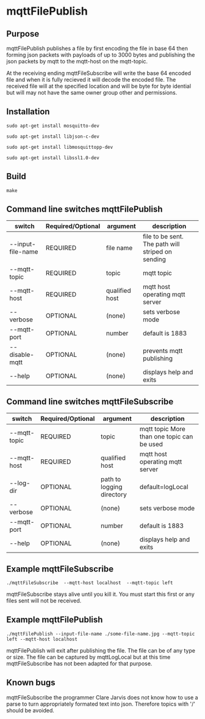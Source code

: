 # mqttFilePublish

## Purpose

mqttFilePublish publishes a file by first encoding the file in base 64 then forming json packets
with payloads of up to 3000 bytes and publishing the json packets by mqtt to the mqtt-host 
on the mqtt-topic.

At the receiving ending mqttFileSubscribe will write the base 64 encoded file and when it is fully
recieved it will decode the encoded file.   The received file will at the specified location and will be byte for byte idential
but will may not have the same owner group other and permissions.


## Installation


`sudo apt-get install mosquitto-dev`

`sudo apt-get install libjson-c-dev`

`sudo apt-get install libmosquittopp-dev`

`sudo apt-get install libssl1.0-dev`

## Build

`make`

## Command line switches mqttFilePublish

switch|Required/Optional|argument|description
---|---|---|---
--input-file-name|REQUIRED|file name|file to be sent.  The path will striped on sending
--mqtt-topic|REQUIRED|topic|mqtt topic
--mqtt-host|REQUIRED|qualified host|mqtt host operating mqtt server
--verbose|OPTIONAL|(none)|sets verbose mode
--mqtt-port|OPTIONAL|number|default is 1883
--disable-mqtt|OPTIONAL|(none)|prevents mqtt publishing
--help|OPTIONAL|(none)|displays help and exits


## Command line switches mqttFileSubscribe

switch|Required/Optional|argument|description
---|---|---|---
--mqtt-topic|REQUIRED|topic|mqtt topic More than one topic can be used
--mqtt-host|REQUIRED|qualified host|mqtt host operating mqtt server
--log-dir|OPTIONAL|path to logging directory|default=logLocal
--verbose|OPTIONAL|(none)|sets verbose mode
--mqtt-port|OPTIONAL|number|default is 1883
--help|OPTIONAL|(none)|displays help and exits


## Example mqttFileSubscribe

`./mqttFileSubscribe  --mqtt-host localhost  --mqtt-topic left`

mqttFileSubscribe stays alive until you kill it.    You must start this first or 
any files sent will not be received.


## Example mqttFilePublish

`./mqttFilePublish --input-file-name ./some-file-name.jpg --mqtt-topic left --mqtt-host localhost`


mqttFilePublish will exit after publishing the file.   The file can be of any type or size.   The file
can be captured by mqttLogLocal but at this time mqttFileSubscribe has not been adapted for that purpose.

## Known bugs

mqttFileSubscribe the programmer Clare Jarvis does not know how to use a parse to turn appropriately formated
text into json.   Therefore topics with '/' should be avoided.

